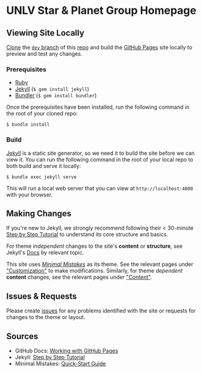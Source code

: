 # UNLV Star & Planet Group Homepage

## Viewing Site Locally
[Clone](https://docs.github.com/en/repositories/creating-and-managing-repositories/cloning-a-repository) the [`dev` branch](https://github.com/UNLV-SPG/UNLV-SPG.github.io/tree/dev) of this [repo](https://docs.github.com/en/repositories) and build the [GitHub Pages](https://lab.github.com/githubtraining/github-pages) site locally to preview and test any changes.

### Prerequisites
- [Ruby](https://www.ruby-lang.org/en/documentation/installation/)
- [Jekyll](https://jekyllrb.com/docs/installation/) (`$ gem install jekyll`)
- [Bundler](https://bundler.io/) (`$ gem install bundler`)

Once the prerequisites have been installed, run the following command in the root of your cloned repo:

`$ bundle install`

### Build
[Jekyll](https://jekyllrb.com/) is a static site generator, so we need it to build the site before we can view it.
You can run the following command in the root of your local repo to both build and serve it locally:

`$ bundle exec jekyll serve`

This will run a local web server that you can view at `http://localhost:4000` with your browser.

## Making Changes
If you're new to Jekyll, we strongly recommend following their < 30-minute [Step by Step Tutorial](https://jekyllrb.com/docs/step-by-step/01-setup/) to understand its core structure and basics.

For theme _independent_ changes to the site's __content__ or __structure__, see Jekyll's [Docs](https://jekyllrb.com/docs/) by relevant topic.

This site uses [_Minimal Mistakes_](https://mmistakes.github.io/minimal-mistakes/) as its theme. See the relevant pages under ["Customization"](https://mmistakes.github.io/minimal-mistakes/docs/configuration/) to make modifications. Similarly, for theme _dependent_ __content__ changes, see the relevant pages under ["Content"](https://mmistakes.github.io/minimal-mistakes/docs/posts/).

## Issues & Requests
Please create [issues](https://github.com/sabaronett/Zhu-web-page/issues) for any problems identified with the site or requests for changes to the theme or layout.

## Sources
- GitHub Docs: [Working with GitHub Pages](https://docs.github.com/en/github/working-with-github-pages)
- Jekyll: [Step by Step Tutorial](https://jekyllrb.com/docs/step-by-step/01-setup/)
- Minimal Mistakes: [Quick-Start Guide](https://mmistakes.github.io/minimal-mistakes/docs/quick-start-guide/)